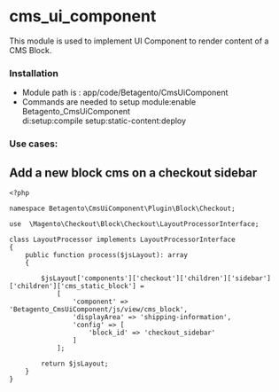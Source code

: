 # cms_ui_component
This module is used to implement UI Component to render content of a CMS Block.

### Installation 
- Module path is : app/code/Betagento/CmsUiComponent
- Commands are needed to setup
   module:enable Betagento_CmsUiComponent     
   di:setup:compile
   setup:static-content:deploy 

### Use cases:
## Add a new block cms on a checkout sidebar 

```
<?php

namespace Betagento\CmsUiComponent\Plugin\Block\Checkout;

use  \Magento\Checkout\Block\Checkout\LayoutProcessorInterface;

class LayoutProcessor implements LayoutProcessorInterface
{
    public function process($jsLayout): array
    {

        $jsLayout['components']['checkout']['children']['sidebar']['children']['cms_static_block'] =
            [
                'component' => 'Betagento_CmsUiComponent/js/view/cms_block',
                'displayArea' => 'shipping-information',
                'config' => [
                    'block_id' => 'checkout_sidebar'
                ]
            ];

        return $jsLayout;
    }
}

```

